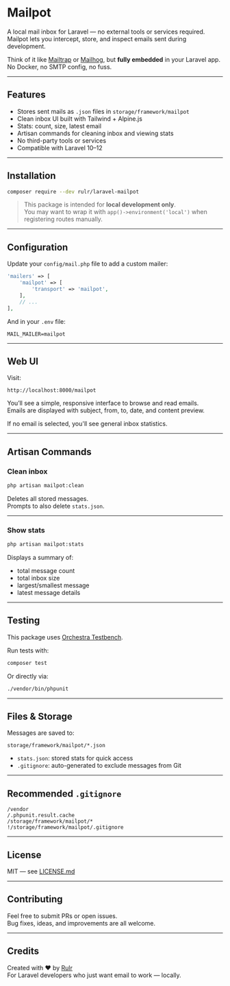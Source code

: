# Mailpot

A local mail inbox for Laravel — no external tools or services required.  
Mailpot lets you intercept, store, and inspect emails sent during development.

Think of it like [Mailtrap](https://mailtrap.io/) or [Mailhog](https://github.com/mailhog/MailHog), but **fully embedded** in your Laravel app. No Docker, no SMTP config, no fuss.

---

## Features

- Stores sent mails as `.json` files in `storage/framework/mailpot`
- Clean inbox UI built with Tailwind + Alpine.js
- Stats: count, size, latest email
- Artisan commands for cleaning inbox and viewing stats
- No third-party tools or services
- Compatible with Laravel 10–12

---

## Installation

```bash
composer require --dev rulr/laravel-mailpot
```

> This package is intended for **local development only**.  
> You may want to wrap it with `app()->environment('local')` when registering routes manually.

---

## Configuration

Update your `config/mail.php` file to add a custom mailer:

```php
'mailers' => [
    'mailpot' => [
        'transport' => 'mailpot',
    ],
    // ...
],
```

And in your `.env` file:

```env
MAIL_MAILER=mailpot
```

---

## Web UI

Visit:

```
http://localhost:8000/mailpot
```

You’ll see a simple, responsive interface to browse and read emails.  
Emails are displayed with subject, from, to, date, and content preview.

If no email is selected, you'll see general inbox statistics.

---

## Artisan Commands

### Clean inbox

```bash
php artisan mailpot:clean
```

Deletes all stored messages.  
Prompts to also delete `stats.json`.

---

### Show stats

```bash
php artisan mailpot:stats
```

Displays a summary of:

- total message count
- total inbox size
- largest/smallest message
- latest message details

---

## Testing

This package uses [Orchestra Testbench](https://github.com/orchestral/testbench).

Run tests with:

```bash
composer test
```

Or directly via:

```bash
./vendor/bin/phpunit
```

---

## Files & Storage

Messages are saved to:

```
storage/framework/mailpot/*.json
```

- `stats.json`: stored stats for quick access
- `.gitignore`: auto-generated to exclude messages from Git

---

## Recommended `.gitignore`

```gitignore
/vendor
/.phpunit.result.cache
/storage/framework/mailpot/*
!/storage/framework/mailpot/.gitignore
```

---

## License

MIT — see [LICENSE.md](LICENSE.md)

---

## Contributing

Feel free to submit PRs or open issues.  
Bug fixes, ideas, and improvements are all welcome.

---

## Credits

Created with ❤️ by [Rulr](https://rulr.dev)  
For Laravel developers who just want email to work — locally.
